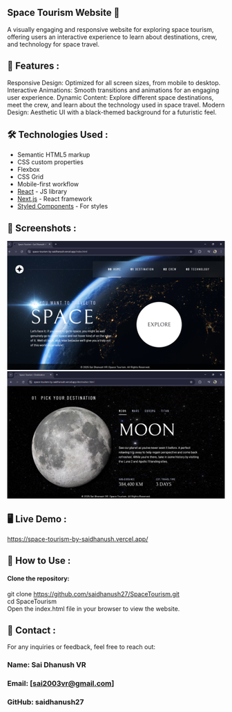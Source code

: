 ## Space Tourism Website 🌌
A visually engaging and responsive website for exploring space tourism, offering users an interactive experience to learn about destinations, crew, and technology for space travel.

## 🚀 Features :
Responsive Design: Optimized for all screen sizes, from mobile to desktop.
Interactive Animations: Smooth transitions and animations for an engaging user experience.
Dynamic Content: Explore different space destinations, meet the crew, and learn about the technology used in space travel.
Modern Design: Aesthetic UI with a black-themed background for a futuristic feel.


## 🛠️ Technologies Used :
- Semantic HTML5 markup
- CSS custom properties
- Flexbox
- CSS Grid
- Mobile-first workflow
- [React](https://reactjs.org/) - JS library
- [Next.js](https://nextjs.org/) - React framework
- [Styled Components](https://styled-components.com/) - For styles


## 📸 Screenshots :

![Homepage](https://github.com/saidhanush27/SpaceTourism/blob/f2b15b3875056d54aaaff88af03e3d12d695895b/Screenshot%202025-01-24%20144114.png) <br>
![Destination Page](https://github.com/saidhanush27/SpaceTourism/blob/f2b15b3875056d54aaaff88af03e3d12d695895b/Screenshot%202025-01-24%20144137.png)

## 🖥️ Live Demo :
https://space-tourism-by-saidhanush.vercel.app/


## 📝 How to Use :
#### Clone the repository:
git clone https://github.com/saidhanush27/SpaceTourism.git <br>
cd SpaceTourism <br>
Open the index.html file in your browser to view the website.


## 📧 Contact :
For any inquiries or feedback, feel free to reach out:<br>
### Name: Sai Dhanush VR <br>
### Email: [sai2003vr@gmail.com] <br>
### GitHub: saidhanush27 <br>
